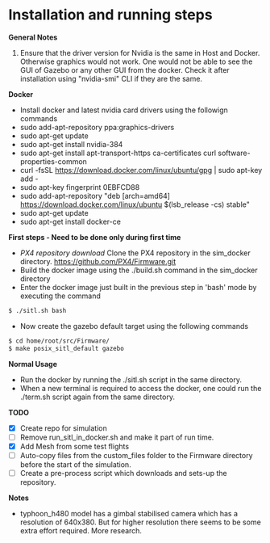 # Installation and running steps

**General Notes**
1. Ensure that the driver version for Nvidia is the same in Host and Docker. Otherwise graphics would not work. One would not be able to see the GUI of Gazebo or any other GUI from the docker.
Check it after installation using "nvidia-smi" CLI if they are the same.
      

**Docker**
* Install docker and latest nvidia card drivers using the followign commands
* sudo add-apt-repository ppa:graphics-drivers
* sudo apt-get update
* sudo apt-get install nvidia-384
* sudo apt-get install     apt-transport-https     ca-certificates     curl     software-properties-common
* curl -fsSL https://download.docker.com/linux/ubuntu/gpg | sudo apt-key add -
* sudo apt-key fingerprint 0EBFCD88
* sudo add-apt-repository    "deb [arch=amd64] https://download.docker.com/linux/ubuntu $(lsb_release -cs) stable"
* sudo apt-get update
* sudo apt-get install docker-ce

**First steps - Need to be done only during first time**
* *PX4 repository download* Clone the PX4 repository in the sim_docker directory.
https://github.com/PX4/Firmware.git
* Build the docker image using the ./build.sh command in the sim_docker directory
* Enter the docker image just built in the previous step in 'bash' mode by executing the command 
```bash
$ ./sitl.sh bash
```
* Now create the gazebo default target using the following commands
```bash
$ cd home/root/src/Firmware/
$ make posix_sitl_default gazebo
```
**Normal Usage** 
* Run the docker by running the ./sitl.sh script in the same directory.
* When a new terminal is required to access the docker, one could run the ./term.sh script again from the same directory.



**TODO**
- [x] Create repo for simulation
- [ ] Remove run_sitl_in_docker.sh and make it part of run time.
- [x] Add Mesh from some test flights
- [ ] Auto-copy files from the custom_files folder to the Firmware directory before the start of the simulation.
- [ ] Create a pre-process script which downloads and sets-up the repository.

**Notes**
* typhoon_h480 model has a gimbal stabilised camera which has a resolution of 640x380. But for higher resolution there seems to be some extra effort required. More research.
